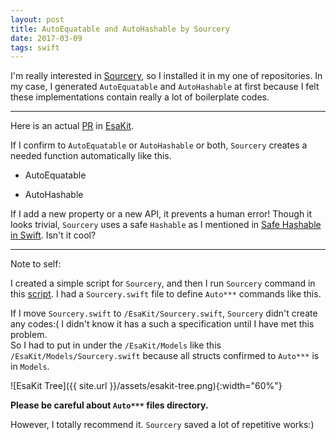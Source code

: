 ```yaml
---
layout: post
title: AutoEquatable and AutoHashable by Sourcery
date: 2017-03-09
tags: swift
---
```


I'm really interested in [Sourcery](https://github.com/krzysztofzablocki/Sourcery), so I installed it in my one of repositories. In my case, I generated `AutoEquatable` and `AutoHashable` at first because I felt these implementations contain really a lot of boilerplate codes.

---

Here is an actual [PR](https://github.com/pixyzehn/EsaKit/pull/23) in [EsaKit](https://github.com/pixyzehn/EsaKit).

If I confirm to `AutoEquatable` or `AutoHashable` or both, `Sourcery` creates a needed function automatically like this.

- AutoEquatable
<script src="https://gist.github.com/pixyzehn/15acbaa873bcf8e2ee19c85a23426db5.js"></script>

- AutoHashable 
<script src="https://gist.github.com/pixyzehn/f9a73f1ccb1b589e1b77212c47aa2abc.js"></script>

If I add a new property or a new API, it prevents a human error! Though it looks trivial, `Sourcery` uses a safe `Hashable` as I mentioned in [Safe Hashable in Swift](https://pixyzehn.com/2017/03/04/safe-hashable-in-swift.html). Isn't it cool?

---

Note to self:

I created a simple script for `Sourcery`, and then I run `Sourcery` command in this [script](https://github.com/pixyzehn/EsaKit/blob/master/script/generate-files-from-sourcery.sh). I had a `Sourcery.swift` file to define `Auto***` commands like this. 

<script src="https://gist.github.com/pixyzehn/a04b9ee73e186149b389e4e9927324b0.js"></script>

If I move `Sourcery.swift` to `/EsaKit/Sourcery.swift`, `Sourcery` didn't create any codes:( I didn't know it has a such a specification until I have met this problem.  
So I had to put in under the `/EsaKit/Models` like this `/EsaKit/Models/Sourcery.swift` because all structs confirmed to `Auto***` is in `Models`.

![EsaKit Tree]({{ site.url }}/assets/esakit-tree.png){:width="60%"}

**Please be careful about `Auto***` files directory.**

However, I totally recommend it. `Sourcery` saved a lot of repetitive works:)
